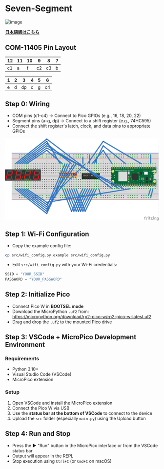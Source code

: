 # Seven-Segment

![image](./image.png)

**[日本語版はこちら](README.ja.md)**

## COM-11405 Pin Layout

| 12  | 11  | 10  | 9   | 8   | 7   |
| --- | --- | --- | --- | --- | --- |
| c1  | a   | f   | c2  | c3  | b   |

| 1   | 2   | 3   | 4   | 5   | 6   |
| --- | --- | --- | --- | --- | --- |
| e   | d   | dp  | c   | g   | c4  |

## Step 0: Wiring

- COM pins (c1–c4) → Connect to Pico GPIOs (e.g., 16, 18, 20, 22)
- Segment pins (a–g, dp) → Connect to a shift register (e.g., 74HC595)
- Connect the shift register's latch, clock, and data pins to appropriate GPIOs

![circuit-diagram](./circuit-diagram.png)

## Step 1: Wi-Fi Configuration

- Copy the example config file:

```sh
cp src/wifi_config.py.example src/wifi_config.py
```

- Edit `src/wifi_config.py` with your Wi-Fi credentials:

```python
SSID = "YOUR_SSID"
PASSWORD = "YOUR_PASSWORD"
```

## Step 2: Initialize Pico

- Connect Pico W in **BOOTSEL mode**
- Download the MicroPython `.uf2` from:  
  https://micropython.org/download/rp2-pico-w/rp2-pico-w-latest.uf2
- Drag and drop the `.uf2` to the mounted Pico drive

## Step 3: VSCode + MicroPico Development Environment

### Requirements

- Python 3.10+
- Visual Studio Code (VSCode)
- MicroPico extension

### Setup

1. Open VSCode and install the MicroPico extension
2. Connect the Pico W via USB
3. Use the **status bar at the bottom of VSCode** to connect to the device
4. Upload the `src` folder (especially `main.py`) using the Upload button

## Step 4: Run and Stop

- Press the ▶ "Run" button in the MicroPico interface or from the VSCode status bar
- Output will appear in the REPL
- Stop execution using `Ctrl+C` (or `Cmd+C` on macOS)
